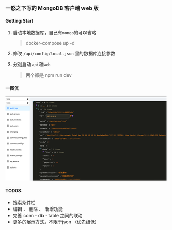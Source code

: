 ### 一怒之下写的 MongoDB 客户端 web 版

#### Getting Start

1. 启动本地数据库，自己有`mongo`的可以省略
    > docker-compose up -d

2. 修改 `/api/config/local.json` 里的数据库连接参数
3. 分别启动 `api`和`web`
    > 两个都是  npm run dev

#### 一图流

![](./monghost.png)

#### TODOS

- 搜索条件栏
- 编辑 、 删除 、 新增功能
- 完善 conn - db - table 之间的联动
- 更多的展示方式，不限于json （优先级低）